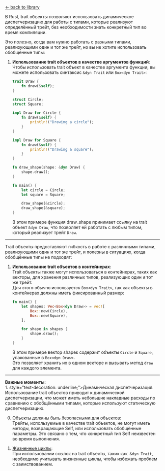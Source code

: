 [← back to library](../../../librarium.md)

В Rust, trait объекты позволяют использовать динамическое диспетчеризацию для работы с типами, которые реализуют определённый трейт, без необходимости знать конкретный тип во время компиляции.  

Это полезно, когда вам нужно работать с разными типами, реализующими один и тот же трейт, но вы не хотите использовать обобщённые типы:  
1. **Использование trait объектов в качестве аргументов функций**:
    Чтобы использовать trait объект в качестве аргумента функции, вы можете использовать синтаксис `&dyn Trait` или `Box<dyn Trait>`:
    ```rust
    trait Draw {
        fn draw(&self);
    }

    struct Circle;
    struct Square;

    impl Draw for Circle {
        fn draw(&self) {
            println!("Drawing a circle");
        }
    }

    impl Draw for Square {
        fn draw(&self) {
            println!("Drawing a square");
        }
    }

    fn draw_shape(shape: &dyn Draw) {
        shape.draw();
    }

    fn main() {
        let circle = Circle;
        let square = Square;

        draw_shape(&circle);
        draw_shape(&square);
    }
    ```
    В этом примере функция draw_shape принимает ссылку на trait объект `&dyn Draw`, что позволяет ей работать с любым типом, который реализует трейт `Draw`.

***

Trait объекты предоставляют гибкость в работе с различными типами, реализующими один и тот же трейт, и полезны в ситуациях, когда обобщённые типы не подходят:
1. **Использование trait объектов в контейнерах**:  
    Trait объекты также могут использоваться в контейнерах, таких как векторы, для хранения различных типов, реализующих один и тот же трейт.  
    Для этого обычно используется `Box<dyn Trait>`, так как объекты в контейнерах должны иметь фиксированный размер:  
    ```rust
    fn main() {
        let shapes: Vec<Box<dyn Draw>> = vec![
            Box::new(Circle),
            Box::new(Square),
        ];

        for shape in shapes {
            shape.draw();
        }
    }
    ```
    В этом примере вектор shapes содержит объекты `Circle` и `Square`, упакованные в `Box<dyn Draw>`.  
    Это позволяет хранить их в одном векторе и вызывать метод `draw` для каждого элемента.

***

**Важные моменты**:  
1. 
 style="text-decoration: underline;">Динамическая диспетчеризация</span>:  
    Использование trait объектов приводит к динамической диспетчеризации, что может иметь небольшие накладные расходы по сравнению с обобщёнными типами, которые используют статическую диспетчеризацию.

0. <span style="text-decoration: underline;">Объекты должны быть безопасными для объектов</span>:  
    Трейты, используемые в качестве trait объектов, не могут иметь методы, возвращающие Self, или использовать обобщённые параметры. Это связано с тем, что конкретный тип Self неизвестен во время выполнения.

0. <span style="text-decoration: underline;">Жизненные циклы</span>:  
    При использовании ссылок на trait объекты, таких как` &dyn Trait`, необходимо учитывать жизненные циклы, чтобы избежать проблем с заимствованием.